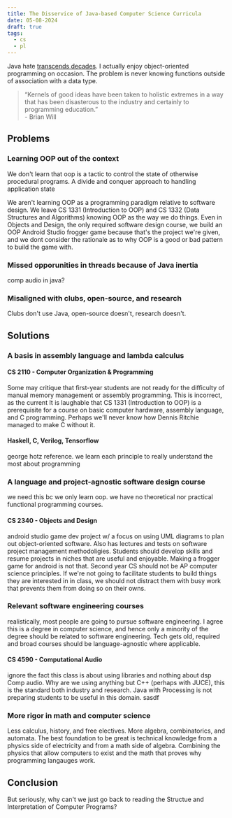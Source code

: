 ```yaml
---
title: The Disservice of Java-based Computer Science Curricula
date: 05-08-2024
draft: true
tags:
  - cs
  - pl
---
```


Java hate [transcends decades](https://www.joelonsoftware.com/2005/12/29/the-perils-of-javaschools-2/). I actually enjoy object-oriented programming on occasion. The problem is never knowing functions outside of association with a data type.

> “Kernels of good ideas have been taken to holistic extremes in a way that has been disasterous to the industry and certainly to programming education.” \
> \- Brian Will

## Problems

### Learning OOP out of the context

We don't learn that oop is a tactic to control the state of otherwise procedural programs. A divide and conquer approach to handling application state

We aren't learning OOP as a programming paradigm relative to software design. We leave CS 1331 (Introduction to OOP) and CS 1332 (Data Structures and Algorithms) knowing OOP as the way we do things. Even in Objects and Design, the only required software design course, we build an OOP Android Studio frogger game because that's the project we're given, and we dont consider the rationale as to why OOP is a good or bad pattern to build the game with.

### Missed opporunities in threads because of Java inertia

comp audio in java? 

### Misaligned with clubs, open-source, and research

Clubs don't use Java, open-source doesn't, research doesn't.

## Solutions

### A basis in assembly language and lambda calculus

#### CS 2110 - Computer Organization & Programming

Some may critique that first-year students are not ready for the difficulty of manual memory management or assembly programming. This is incorrect, as the current It is laughable that CS 1331 (Introduction to OOP) is a prerequisite for a course on basic computer hardware, assembly language, and C programming. Perhaps we'll never know how Dennis Ritchie managed to make C without it.

#### Haskell, C, Verilog, Tensorflow

george hotz reference. we learn each principle to really understand the most about programming

### A language and project-agnostic software design course

we need this bc we only learn oop. we have no theoretical nor practical functional programming courses.

#### CS 2340 - Objects and Design

android studio game dev project w/ a focus on using UML diagrams to plan out object-oriented software. Also has lectures and tests on software project management methodoligies. Students should develop skills and resume projects in niches that are useful and enjoyable. Making a frogger game for android is not that. Second year CS should not be AP computer science principles. If we're not going to facilitate students to build things they are interested in in class, we should not distract them with busy work that prevents them from doing so on their owns.

### Relevant software engineering courses

realistically, most people are going to pursue software engineering. I agree this is a degree in computer science, and hence only a minority of the degree should be related to software engineering. Tech gets old, required and broad courses should be language-agnostic where applicable.

#### CS 4590 - Computational Audio

ignore the fact this class is about using libraries and nothing about dsp
Comp audio. Why are we using anything but C++ (perhaps with JUCE), this is the standard both industry and research. Java with Processing is not preparing students to be useful in this domain.
sasdf

### More rigor in math and computer science

Less calculus, history, and free electives. More algebra, combinatorics, and automata. The best foundation to be great is technical knowledge from a physics side of electricity and from a math side of algebra. Combining the physics that allow computers to exist and the math that proves why programming langauges work.

## Conclusion

But seriously, why can't we just go back to reading the Structue and Interpretation of Computer Programs?
